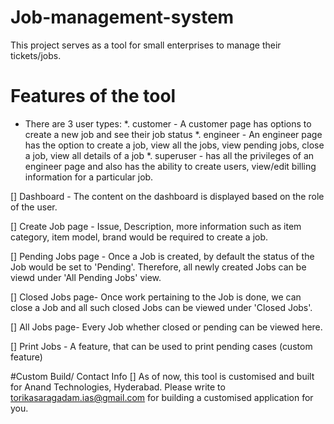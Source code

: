 # Job-management-system
This project serves as a tool for small enterprises to manage their tickets/jobs. 

# Features of the tool
* There are 3 user types:
   *. customer - A customer page has options to create a new job and see their job status
   *. engineer - An engineer page has the option to create a job, view all the jobs, view pending jobs, close a job, view all details of a job
   *. superuser - has all the privileges of an engineer page and also has the ability to create users, view/edit billing information for a particular job.

[] Dashboard - The content on the dashboard is displayed based on the role of the user.

[] Create Job page - Issue, Description, more information such as item category, item model, brand would be required to create a job.

[] Pending Jobs page - Once a Job is created, by default the status of the Job would be set to 'Pending'. Therefore, all newly created Jobs can be viewd under 'All Pending Jobs' view.

[] Closed Jobs page- Once work pertaining to the Job is done, we can close a Job and all such closed Jobs can be viewed under 'Closed Jobs'.

[] All Jobs page- Every Job whether closed or pending can be viewed here.

[] Print Jobs - A feature, that can be used to print pending cases (custom feature) 

#Custom Build/ Contact Info
[] As of now, this tool is customised and built for Anand Technologies, Hyderabad. 
Please write to torikasaragadam.ias@gmail.com for building a customised application for you.

